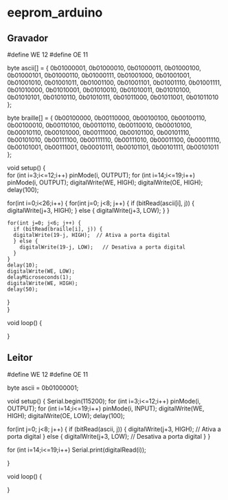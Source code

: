 # eeprom_arduino

## Gravador

#define WE 12
#define OE 11

byte ascii[] = {
  0b01000001,
  0b01000010,
  0b01000011,
  0b01000100,
  0b01000101,
  0b01000110,
  0b01000111,
  0b01001000,
  0b01001001,
  0b01001010,
  0b01001011,
  0b01001100,
  0b01001101,
  0b01001110,
  0b01001111,
  0b01010000,
  0b01010001,
  0b01010010,
  0b01010011,
  0b01010100,
  0b01010101,
  0b01010110,
  0b01010111,
  0b01011000,
  0b01011001,
  0b01011010
};

byte braille[] = {
  0b00100000,
  0b00110000,
  0b00100100,
  0b00100110,
  0b00100010,
  0b00110100,
  0b00110110,
  0b00110010,
  0b00010100,
  0b00010110,
  0b00101000,
  0b00111000,
  0b00101100,
  0b00101110,
  0b00101010,
  0b00111100,
  0b00111110,
  0b00111010,
  0b00011100,
  0b00011110,
  0b00101001,
  0b00111001,
  0b00010111,
  0b00101101,
  0b00101111,
  0b00101011
};


void setup() {  
  for (int i=3;i<=12;i++) pinMode(i, OUTPUT);
  for (int i=14;i<=19;i++) pinMode(i, OUTPUT);
  digitalWrite(WE, HIGH);
  digitalWrite(OE, HIGH);
  delay(100);
  
  for(int i=0;i<26;i++) {
    for(int j=0; j<8; j++) {
      if (bitRead(ascii[i], j)) {
      digitalWrite(j+3, HIGH);
      } else {
        digitalWrite(j+3, LOW);
      }
    }    
    
    for(int j=0; j<6; j++) {
      if (bitRead(braille[i], j)) {
      digitalWrite(19-j, HIGH);  // Ativa a porta digital
      } else {
        digitalWrite(19-j, LOW);   // Desativa a porta digital
      }     
    }
    delay(10);    
    digitalWrite(WE, LOW);
    delayMicroseconds(1);
    digitalWrite(WE, HIGH);
    delay(50);    
  }  
}

void loop() {
  
}

## Leitor

#define WE 12
#define OE 11

byte ascii = 0b01000001;

void setup() {
  Serial.begin(115200);
  for (int i=3;i<=12;i++) pinMode(i, OUTPUT);
  for (int i=14;i<=19;i++) pinMode(i, INPUT);
  digitalWrite(WE, HIGH);
  digitalWrite(OE, LOW);
  delay(100);
  
  for(int j=0; j<8; j++) {
    if (bitRead(ascii, j)) {
    digitalWrite(j+3, HIGH);  // Ativa a porta digital
    } else {
      digitalWrite(j+3, LOW);   // Desativa a porta digital
    }
  }  
  
  for (int i=14;i<=19;i++) Serial.print(digitalRead(i));
  
}  

void loop() {
  
}
